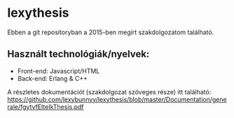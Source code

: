 # lexythesis

Ebben a git repositoryban a 2015-ben megírt szakdolgozatom található. 

## Használt technológiák/nyelvek: 
- Front-end: Javascript/HTML
- Back-end: Erlang & C++

A részletes dokumentációt (szakdolgozat szöveges része) itt található: 
https://github.com/lexybunnyy/lexythesis/blob/master/Documentation/generale/fgytvfElteIkThesis.pdf
